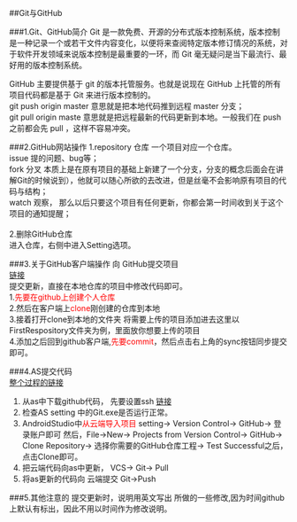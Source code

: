 ##Git与GitHub

###1.Git、GitHub简介
Git 是一款免费、开源的分布式版本控制系统，版本控制是一种记录一个或若干文件内容变化，以便将来查阅特定版本修订情况的系统，对于软件开发领域来说版本控制是最重要的一环，而 Git 毫无疑问是当下最流行、最好用的版本控制系统。

 GitHub 主要提供基于 git 的版本托管服务。也就是说现在 GitHub 上托管的所有项目代码都是基于 Git 来进行版本控制的。<br>
git push origin master       意思就是把本地代码推到远程 master 分支；<br>
 git pull origin maste      意思就是把远程最新的代码更新到本地。一般我们在 push 之前都会先 pull ，这样不容易冲突。

###2.GitHub网站操作
1.repository 仓库  一个项目对应一个仓库。<br>
issue 提的问题、bug等；<br>
fork  分叉  本质上是在原有项目的基础上新建了一个分支，分支的概念后面会在讲解Git的时候说到），他就可以随心所欲的去改进，但是丝毫不会影响原有项目的代码与结构；<br>
watch 观察，  那么以后只要这个项目有任何更新，你都会第一时间收到关于这个项目的通知提醒；<br><br>
2.删除GitHub仓库<br>
进入仓库，右侧中进入Setting选项。

###3.关于GitHub客户端操作
向 GitHub提交项目<br>
<a href="http://www.cocoachina.com/ios/20160212/15024.html">链接</a><br>
提交更新，直接在本地仓库的项目中修改代码即可。<br>
1.<font color="red">先要在github上创建个人仓库</font><br>
2.然后在客户端上<font color="red">clone</font>刚创建的仓库到本地<br>
3.接着打开clone到本地的文件夹 将需要上传的项目添加进去这里以FirstRespository文件夹为例，里面放你想要上传的项目<br>
4.添加之后回到github客户端,<font color="red">先要commit</font>，然后点击右上角的sync按钮同步提交即可。

###4.AS提交代码<br>
<a href="http://www.cnblogs.com/shiwei-bai/archive/2015/11/24/4991132.html"> 整个过程的链接</a><br>

1. 从as中下载github代码，
先要设置ssh 
<a href="http://stormzhang.com/github/2016/06/04/learn-github-from-zero4/">链接</a>
2. 检查AS setting 中的Git.exe是否运行正常。
3. AndroidStudio中<font color="red">从云端导入项目 </font> setting-> Version Control-> GitHub-> 登录账户即可
然后，File->New-> Projects from Version Control-> GitHub-> 
Clone Repository-> 选择你需要的GitHub仓库工程-> Test Successful之后，点击Clone即可。
4. 把云端代码向as中更新，  VCS-> Git-> Pull
5. 将as更新的代码向 云端提交   Git->Push

###5.其他注意的
提交更新时，说明用英文写出 所做的一些修改,因为时间github上默认有标出，因此不用以时间作为修改说明。